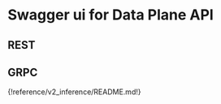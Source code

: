# Swagger ui for Data Plane API

## REST

<swagger-ui src="https://raw.githubusercontent.com/kserve/kserve/master/docs/predict-api/v2/rest_predict_v2.yaml"/>

## GRPC

{!reference/v2_inference/README.md!}
